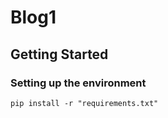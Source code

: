 # Blog1

## Getting Started
### Setting up the environment
```
pip install -r "requirements.txt"
```
